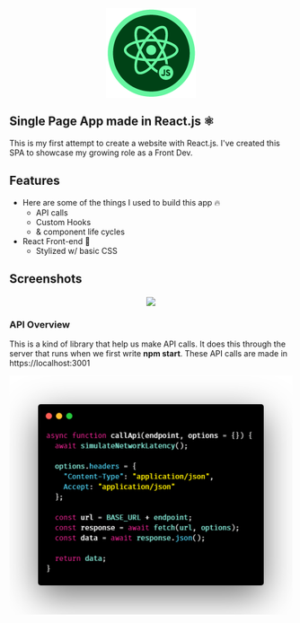 <p align="center">
<img align="center" style="margin: 0 auto;" src="https://github.com/mosqueradvd/cityTrips/blob/master/src/images/react-logo.png">
</p>

## **Single Page App made in React.js** ⚛️ 

This is my first attempt to create a website with React.js. I've created this SPA to showcase my growing role as a Front Dev.

## Features

- Here are some of the things I used to build this app 🔥
  - API calls
  - Custom Hooks
  - & component life cycles
- React Front-end 🤘 
  - Stylized w/ basic CSS

## Screenshots



<p align="center">
<img align="center" style="margin: 0 auto;" src="https://github.com/mosqueradvd/cityTrips/blob/master/src/images/proyecto-reactjs.gif">
</p>

### API Overview

This is a kind of library that help us make API calls. It does this through the server that runs when we first write **npm start**.
These API calls are made in https://localhost:3001

<p align="center">
<img align="center" style="margin: 0 auto;" src="https://github.com/mosqueradvd/cityTrips/blob/master/src/images/callAPI.png">
</p>


